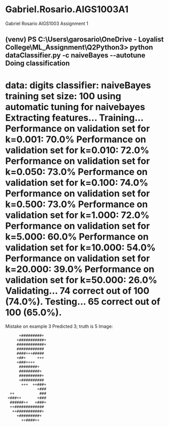 # Gabriel.Rosario.AIGS1003A1
Gabriel Rosario AIGS1003 Assignment 1


(venv) PS C:\Users\garosario\OneDrive - Loyalist College\ML_Assignment\Q2Python3> python dataClassifier.py -c naiveBayes --autotune 
Doing classification
--------------------
data:           digits
classifier:             naiveBayes
training set size:      100
using automatic tuning for naivebayes
Extracting features...
Training...
Performance on validation set for k=0.001: 70.0%
Performance on validation set for k=0.010: 72.0%
Performance on validation set for k=0.050: 73.0%
Performance on validation set for k=0.100: 74.0%
Performance on validation set for k=0.500: 73.0%
Performance on validation set for k=1.000: 72.0%
Performance on validation set for k=5.000: 60.0%
Performance on validation set for k=10.000: 54.0%
Performance on validation set for k=20.000: 39.0%
Performance on validation set for k=50.000: 26.0%
Validating...
74 correct out of 100 (74.0%).
Testing...
65 correct out of 100 (65.0%).
===================================
Mistake on example 3
Predicted 3; truth is 5
Image:





          +#########+
         +###########+
         ############+
         ############
         ####+++#####
         +##+     +++
         +###++++
          ########+
          #########+
          ##########+
          +##########
           +++  ++###+
                  +###
      ++           ###
     +###++       +###
      ######++   +###+
      ++#############
       ++###########+
         +#########+
           ++####++



